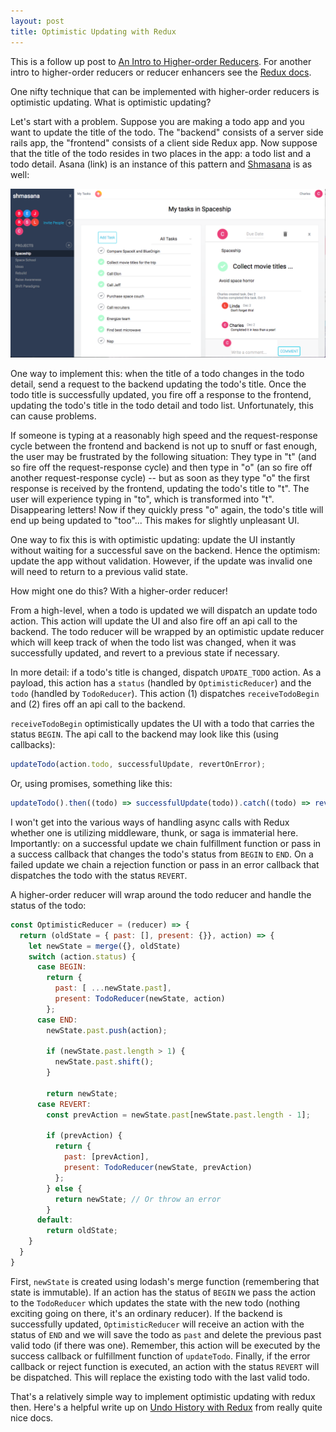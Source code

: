 ```yaml
---
layout: post
title: Optimistic Updating with Redux
---
```


This is a follow up post to [An Intro to Higher-order Reducers](https://calebomusic.github.io/2017/05/01/higher-order-reducers-redux.html). For another intro to higher-order reducers or reducer enhancers see the [Redux docs](http://redux.js.org/docs/recipes/reducers/ReusingReducerLogic.html).

One nifty technique that can be implemented with higher-order reducers is optimistic updating. What is optimistic updating?

Let's start with a problem. Suppose you are making a todo app and you want to update the title of the todo. The "backend" consists of a server side rails app, the "frontend" consists of a client side Redux app. Now suppose that the title of the todo resides in two places in the app: a todo list and a todo detail. Asana (link) is an instance of this pattern and [Shmasana](shmasana.herokuapp.com) is as well:

![Todo List / Todo Detail](https://github.com/calebomusic/Shmasana/blob/master/docs/screenshots/charles.png)

One way to implement this: when the title of a todo changes in the todo detail, send a request to the backend updating the todo's title. Once the todo title is successfully updated, you fire off a response to the frontend, updating the todo's title in the todo detail and todo list. Unfortunately, this can cause problems.

If someone is typing at a reasonably high speed and the request-response cycle between the frontend and backend is not up to snuff or fast enough, the user may be frustrated by the following situation: They type in "t" (and so fire off the request-response cycle) and then type in "o" (an so fire off another request-response cycle) -- but as soon as they type "o" the first response is received by the frontend, updating the todo's title to "t". The user will experience typing in "to", which is transformed into "t". Disappearing letters! Now if they quickly press "o" again, the todo's title will end up being updated to "too"... This makes for slightly unpleasant UI.

One way to fix this is with optimistic updating: update the UI instantly without waiting for a successful save on the backend. Hence the optimism: update the app without validation. However, if the update was invalid one will need to return to a previous valid state.

How might one do this? With a higher-order reducer!

From a high-level, when a todo is updated we will dispatch an update todo action. This action will update the UI and also fire off an api call to the backend. The todo reducer will be wrapped by an optimistic update reducer which will keep track of when the todo list was changed, when it was successfully updated, and revert to a previous state if necessary.

In more detail: if a todo's title is changed, dispatch `UPDATE_TODO` action. As a payload, this action has a `status` (handled by `OptimisticReducer`) and the `todo` (handled by `TodoReducer`). This action (1) dispatches `receiveTodoBegin` and (2) fires off an api call to the backend.

`receiveTodoBegin` optimistically updates the UI with a todo that carries the status `BEGIN`. The api call to the backend may look like this (using callbacks):

```javascript
updateTodo(action.todo, successfulUpdate, revertOnError);
```
Or, using promises, something like this:
```javascript
updateTodo().then((todo) => successfulUpdate(todo)).catch((todo) => revertOnError(todo))
```
I won't get into the various ways of handling async calls with Redux whether one is utilizing middleware, thunk, or saga is immaterial here. Importantly: on a successful update we chain fulfillment function or pass in a success callback that changes the todo's status from `BEGIN` to `END`. On a failed update we chain a rejection function or pass in an error callback that dispatches the todo with the status `REVERT`.

A higher-order reducer will wrap around the todo reducer and handle the status of the todo:

```javascript
const OptimisticReducer = (reducer) => {
  return (oldState = { past: [], present: {}}, action) => {
    let newState = merge({}, oldState)
    switch (action.status) {
      case BEGIN:
        return {
          past: [ ...newState.past],
          present: TodoReducer(newState, action)
        };
      case END:
        newState.past.push(action);

        if (newState.past.length > 1) {
          newState.past.shift();
        }

        return newState;
      case REVERT:
        const prevAction = newState.past[newState.past.length - 1];

        if (prevAction) {
          return {
            past: [prevAction],
            present: TodoReducer(newState, prevAction)
          };
        } else {
          return newState; // Or throw an error
        }
      default:
        return oldState;
    }
  }
}
```

First, `newState` is created using lodash's merge function (remembering that state is immutable). If an action has the status of `BEGIN` we pass the action to the `TodoReducer` which updates the state with the new todo (nothing exciting going on there, it's an ordinary reducer). If the backend is successfully updated, `OptimisticReducer` will receive an action with the status of `END` and we will save the todo as `past` and delete the previous past valid todo (if there was one). Remember, this action will be executed by the success callback or fulfillment function of `updateTodo`. Finally, if the error callback or reject function is executed, an action with the status `REVERT` will be dispatched. This will replace the existing todo with the last valid todo.

That's a relatively simple way to implement optimistic updating with redux then. Here's a helpful write up on [Undo History with Redux](http://redux.js.org/docs/recipes/ImplementingUndoHistory.html) from really quite nice docs.
